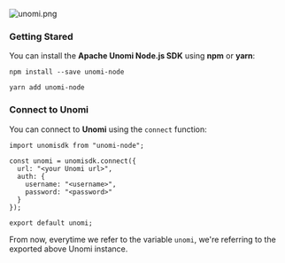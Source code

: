 ![unomi.png](https://micheleriva.gitbook.io/unomi-node/)

### Getting Stared

You can install the **Apache Unomi Node.js SDK** using **npm** or **yarn**:

```text
npm install --save unomi-node
```

```text
yarn add unomi-node
```

### Connect to Unomi

You can connect to **Unomi** using the `connect` function:

```text
import unomisdk from "unomi-node";

const unomi = unomisdk.connect({
  url: "<your Unomi url>",
  auth: {
    username: "<username>",
    password: "<password>"
  }
});

export default unomi;
```

From now, everytime we refer to the variable `unomi`, we're referring to the exported above Unomi instance.

